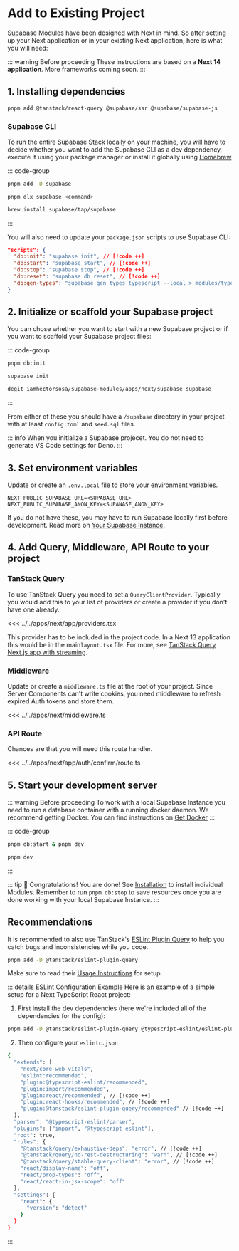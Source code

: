 # Add to Existing Project

Supabase Modules have been designed with Next in mind. So after setting up your Next application or in your existing Next application, here is what you will need:

::: warning Before proceeding
These instructions are based on a **Next 14 application**. More frameworks coming soon.
:::

## 1. Installing dependencies

```bash
pnpm add @tanstack/react-query @supabase/ssr @supabase/supabase-js
```

### Supabase CLI

To run the entire Supabase Stack locally on your machine, you will have to decide whether you want to add the Supabase CLI as a dev dependency, execute it using your package manager or install it globally using [Homebrew](https://brew.sh/)

::: code-group

```bash [pnpm as -D]
pnpm add -D supabase
```

```bash [pnpm dlx]
pnpm dlx supabase <command>
```

```bash [Homebrew]
brew install supabase/tap/supabase
```

:::

You will also need to update your `package.json` scripts to use Supabase CLI:

```json
"scripts": {
  "db:init": "supabase init", // [!code ++]
  "db:start": "supabase start", // [!code ++]
  "db:stop": "supabase stop", // [!code ++]
  "db:reset": "supabase db reset", // [!code ++]
  "db:gen-types": "supabase gen types typescript --local > modules/types/index.ts" // [!code ++]
}
```

## 2. Initialize or scaffold your Supabase project

You can chose whether you want to start with a new Supabase project or if you want to scaffold your Supabase project files:

::: code-group

```bash [Using pnpm scripts]
pnpm db:init
```

```bash [Using Supabase CLI]
supabase init
```

```bash [Using degit]
degit iamhectorsosa/supabase-modules/apps/next/supabase supabase
```

:::

From either of these you should have a `/supabase` directory in your project with at least `config.toml` and `seed.sql` files.

::: info
When you initialize a Supabase projecet. You do not need to generate VS Code settings for Deno.
:::

## 3. Set environment variables

Update or create an `.env.local` file to store your environment variables.

```.env
NEXT_PUBLIC_SUPABASE_URL=<SUPABASE_URL>
NEXT_PUBLIC_SUPABASE_ANON_KEY=<SUPANASE_ANON_KEY>
```

If you do not have these, you may have to run Supabase locally first before development. Read more on [Your Supabase Instance](/getting-started/supabase).

## 4. Add Query, Middleware, API Route to your project

### TanStack Query

To use TanStack Query you need to set a `QueryClientProvider`. Typically you would add this to your list of providers or create a provider if you don't have one already.

<<< ../../apps/next/app/providers.tsx

This provider has to be included in the project code. In a Next 13 application this would be in the main`layout.tsx` file. For more, see [TanStack Query Next.js app with streaming](https://tanstack.com/query/latest/docs/framework/react/examples/nextjs-suspense-streaming).

### Middleware

Update or create a `middleware.ts` file at the root of your project. Since Server Components can't write cookies, you need middleware to refresh expired Auth tokens and store them.

<<< ../../apps/next/middleware.ts

### API Route

Chances are that you will need this route handler.

<<< ../../apps/next/app/auth/confirm/route.ts


## 5. Start your development server

::: warning Before proceeding
To work with a local Supabase Instance you need to run a database container with a running docker daemon. We recommend getting Docker. You can find instructions on [Get Docker](https://docs.docker.com/get-docker/)
:::

::: code-group

```bash [Using a local Supabase Instance]
pnpm db:start & pnpm dev
```

```bash [Using a cloud Supabase Instance]
pnpm dev
```

:::

::: tip :tada: Congratulations!
You are done! See [Installation](/modules/installation) to install individual Modules. Remember to run `pnpm db:stop` to save resources once you are done working with your local Supabase Instance.
:::

## Recommendations

It is recommended to also use TanStack's [ESLint Plugin Query](https://tanstack.com/query/latest/docs/eslint/eslint-plugin-query) to help you catch bugs and inconsistencies while you code.

```bash
pnpm add -D @tanstack/eslint-plugin-query
```

Make sure to read their [Usage Instructions](https://tanstack.com/query/latest/docs/eslint/eslint-plugin-query#usage) for setup.

::: details ESLint Configuration Example
Here is an example of a simple setup for a Next TypeScript React project:

1. First install the dev dependencies (here we're included all of the dependencies for the config):

```bash
pnpm add -D @tanstack/eslint-plugin-query @typescript-eslint/eslint-plugin @typescript-eslint/parser eslint eslint-config-next eslint-plugin-import eslint-plugin-react eslint-plugin-react-hooks
```

2. Then configure your `eslintc.json`

```bash
{
  "extends": [
    "next/core-web-vitals",
    "eslint:recommended",
    "plugin:@typescript-eslint/recommended",
    "plugin:import/recommended",
    "plugin:react/recommended", // [!code ++]
    "plugin:react-hooks/recommended", // [!code ++]
    "plugin:@tanstack/eslint-plugin-query/recommended" // [!code ++]
  ],
  "parser": "@typescript-eslint/parser",
  "plugins": ["import", "@typescript-eslint"],
  "root": true,
  "rules": {
    "@tanstack/query/exhaustive-deps": "error", // [!code ++]
    "@tanstack/query/no-rest-destructuring": "warn", // [!code ++]
    "@tanstack/query/stable-query-client": "error", // [!code ++]
    "react/display-name": "off",
    "react/prop-types": "off",
    "react/react-in-jsx-scope": "off"
  },
  "settings": {
    "react": {
      "version": "detect"
    }
  }
}

```

:::

